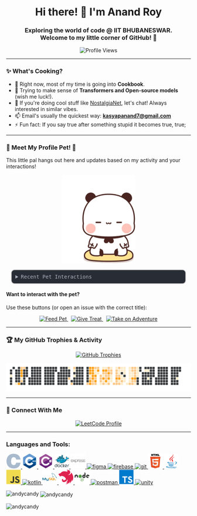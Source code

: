 <h1 align="center">Hi there! 👋 I'm Anand Roy</h1>
<h3 align="center">Exploring the world of code @ IIT BHUBANESWAR.<br>Welcome to my little corner of GitHub! 🚀</h3>

<p align="center">
  <img src="https://komarev.com/ghpvc/?username=andycandy&label=Profile%20Views&color=0e75b6&style=flat" alt="Profile Views"/>
</p>

---

### ✨ What's Cooking?

*   🔭 Right now, most of my time is going into **Cookbook**.
*   🌱 Trying to make sense of **Transformers and Open-source models** (wish me luck!).
*   👯 If you're doing cool stuff like [NostalgiaNet](https://www.nostalgianet.me/), let's chat! Always interested in similar vibes.
*   📫 Email's usually the quickest way: **kasyapanand7@gmail.com**
*   ⚡ Fun fact: If you say true after something stupid it becomes true, true;
---

### 🐾 Meet My Profile Pet! 🐾

This little pal hangs out here and updates based on my activity and your interactions!

<p align="center">
  <img src="./curState.gif" alt="My Profile Pet" style="width: 200px; height: auto;"/>
</p>


<div align="center">
  <div style="width:90%; max-width:500px; max-height:200px; overflow-y:auto; border:2px solid #ccc; border-radius:10px; padding:10px; background:#282c34; color: #abb2bf; font-family:monospace; font-size:14px; margin-top: 10px; text-align: left;">
        <!-- ACTION_LOG_START -->

<details>
<summary> Recent Pet Interactions </summary>

<div><b>andycandy</b> fed me 🍎 — 10 days ago</div>
<div><b>andycandy</b> took me on an adventure 🗺️ — 28 days ago</div>
<div><b>andycandy</b> fed me 🍎 — 2025-05-10</div>
<div><b>andycandy</b> took me on an adventure 🗺️ — 2025-05-06</div>
<div><b>andycandy</b> gave me a treat 🍦 — 2025-05-04</div>

</details>

<!-- ACTION_LOG_END -->
  </div>
</div>

#### Want to interact with the pet?

Use these buttons (or open an issue with the correct title):

<p align="center">
  <a href="https://github.com/andycandy/andycandy/issues/new?title=FEED_PET&body=Please+don't+change+the+issue+title." target="_blank">
    <img src="https://img.shields.io/badge/Feed%20Pet-🍎-brightgreen?style=for-the-badge" alt="Feed Pet"/>
  </a>
    <!-- Add space between buttons -->
  <a href="https://github.com/andycandy/andycandy/issues/new?title=GIVE_TREAT&body=Please+don't+change+the+issue+title." target="_blank">
    <img src="https://img.shields.io/badge/Give%20Treat-🍭-yellow?style=for-the-badge" alt="Give Treat"/>
  </a>
     <!-- Add space between buttons -->
  <a href="https://github.com/andycandy/andycandy/issues/new?title=TAKE_ON_ADVENTURE&body=Please+don't+change+the+issue+title." target="_blank">
    <img src="https://img.shields.io/badge/Adventure!-🗺️-blue?style=for-the-badge" alt="Take on Adventure"/>
  </a>
  <!-- Add more buttons for other actions here -->
</p>

---

### 🏆 My GitHub Trophies & Activity

<p align="center">
  <a href="https://github.com/ryo-ma/github-profile-trophy">
    <img src="https://github-profile-trophy.vercel.app/?username=andycandy" alt="GitHub Trophies"/>
  </a>
</p>


<p align="center">
  <img src="./leetcode_calendar.svg" alt="LeetCode Activity"/>
</p>

---

### 🔗 Connect With Me

<p align="center">
  <a href="https://www.leetcode.com/kasyapanand7" target="_blank">
    <img align="center" src="https://raw.githubusercontent.com/rahuldkjain/github-profile-readme-generator/master/src/images/icons/Social/leet-code.svg" alt="LeetCode Profile" height="30" width="40" />
  </a>
  <!-- Add other social links/icons here if you want (LinkedIn, Twitter, etc.) -->
</p>

---
<h3 align="left">Languages and Tools:</h3>
<p align="left"> <a href="https://www.cprogramming.com/" target="_blank" rel="noreferrer"> <img src="https://raw.githubusercontent.com/devicons/devicon/master/icons/c/c-original.svg" alt="c" width="40" height="40"/> </a> <a href="https://www.w3schools.com/cpp/" target="_blank" rel="noreferrer"> <img src="https://raw.githubusercontent.com/devicons/devicon/master/icons/cplusplus/cplusplus-original.svg" alt="cplusplus" width="40" height="40"/> </a> <a href="https://www.w3schools.com/cs/" target="_blank" rel="noreferrer"> <img src="https://raw.githubusercontent.com/devicons/devicon/master/icons/csharp/csharp-original.svg" alt="csharp" width="40" height="40"/> </a> <a href="https://www.docker.com/" target="_blank" rel="noreferrer"> <img src="https://raw.githubusercontent.com/devicons/devicon/master/icons/docker/docker-original-wordmark.svg" alt="docker" width="40" height="40"/> </a> <a href="https://expressjs.com" target="_blank" rel="noreferrer"> <img src="https://raw.githubusercontent.com/devicons/devicon/master/icons/express/express-original-wordmark.svg" alt="express" width="40" height="40"/> </a> <a href="https://www.figma.com/" target="_blank" rel="noreferrer"> <img src="https://www.vectorlogo.zone/logos/figma/figma-icon.svg" alt="figma" width="40" height="40"/> </a> <a href="https://firebase.google.com/" target="_blank" rel="noreferrer"> <img src="https://www.vectorlogo.zone/logos/firebase/firebase-icon.svg" alt="firebase" width="40" height="40"/> </a> <a href="https://git-scm.com/" target="_blank" rel="noreferrer"> <img src="https://www.vectorlogo.zone/logos/git-scm/git-scm-icon.svg" alt="git" width="40" height="40"/> </a> <a href="https://www.w3.org/html/" target="_blank" rel="noreferrer"> <img src="https://raw.githubusercontent.com/devicons/devicon/master/icons/html5/html5-original-wordmark.svg" alt="html5" width="40" height="40"/> </a> <a href="https://www.java.com" target="_blank" rel="noreferrer"> <img src="https://raw.githubusercontent.com/devicons/devicon/master/icons/java/java-original.svg" alt="java" width="40" height="40"/> </a> <a href="https://developer.mozilla.org/en-US/docs/Web/JavaScript" target="_blank" rel="noreferrer"> <img src="https://raw.githubusercontent.com/devicons/devicon/master/icons/javascript/javascript-original.svg" alt="javascript" width="40" height="40"/> </a> <a href="https://kotlinlang.org" target="_blank" rel="noreferrer"> <img src="https://www.vectorlogo.zone/logos/kotlinlang/kotlinlang-icon.svg" alt="kotlin" width="40" height="40"/> </a> <a href="https://www.mysql.com/" target="_blank" rel="noreferrer"> <img src="https://raw.githubusercontent.com/devicons/devicon/master/icons/mysql/mysql-original-wordmark.svg" alt="mysql" width="40" height="40"/> </a> <a href="https://nestjs.com/" target="_blank" rel="noreferrer"> <img src="https://raw.githubusercontent.com/devicons/devicon/master/icons/nestjs/nestjs-plain.svg" alt="nestjs" width="40" height="40"/> </a> <a href="https://nodejs.org" target="_blank" rel="noreferrer"> <img src="https://raw.githubusercontent.com/devicons/devicon/master/icons/nodejs/nodejs-original-wordmark.svg" alt="nodejs" width="40" height="40"/> </a> <a href="https://postman.com" target="_blank" rel="noreferrer"> <img src="https://www.vectorlogo.zone/logos/getpostman/getpostman-icon.svg" alt="postman" width="40" height="40"/> </a> <a href="https://www.typescriptlang.org/" target="_blank" rel="noreferrer"> <img src="https://raw.githubusercontent.com/devicons/devicon/master/icons/typescript/typescript-original.svg" alt="typescript" width="40" height="40"/> </a> <a href="https://unity.com/" target="_blank" rel="noreferrer"> <img src="https://www.vectorlogo.zone/logos/unity3d/unity3d-icon.svg" alt="unity" width="40" height="40"/> </a> </p>

<p><img align="left" src="https://github-readme-stats.vercel.app/api/top-langs?username=andycandy&show_icons=true&locale=en&layout=compact" alt="andycandy" /></p>

<p>&nbsp;<img align="center" src="https://github-readme-stats.vercel.app/api?username=andycandy&show_icons=true&locale=en" alt="andycandy" /></p>

<p><img align="center" src="https://github-readme-streak-stats.herokuapp.com/?user=andycandy&" alt="andycandy" /></p>
